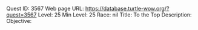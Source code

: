 Quest ID: 3567
Web page URL: https://database.turtle-wow.org/?quest=3567
Level: 25
Min Level: 25
Race: nil
Title: To the Top
Description: 
Objective: 
